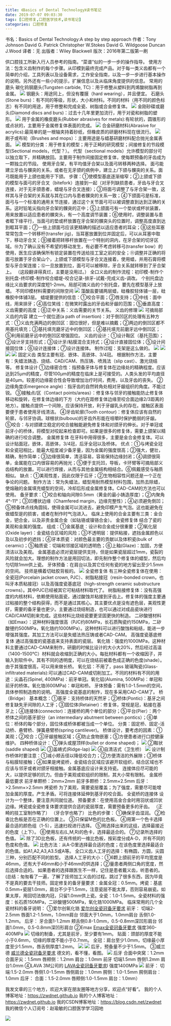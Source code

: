 ```yaml
---
title: 《Basics of Dental Technology》读书笔记
date: 2019-07-07 09:03:30
tags: [口腔修复,口腔医学技术,读书笔记]
categories: 口腔修复
---
```

书名：Basics of Dental Technology:A step by step approach
作者：Tony Johnson 
            David G. Patrick
            Christopher W.Stokes
            David G. Wildgoose
            Duncan J.Wood
译者：无
出版者：Wiley Blackwell
版次：2016年第二版第一刷

供口腔技工所新入行人员参考的指南。“菜谱”似的一步一步的操作指导。
使用方法：包含义齿制作的每个步骤。从印模到最终完成产品。对于每一类义齿都有一个简单的介绍，工具列表以及设备需求，工作安全指南，以及一步一步进行基本操作的说明。另外还有一些小的提示，扩展信息以及从临床角度提供的信息。
常用的磨头
碳化钨钢磨头(Tungsten carbide, TC)：用于修整从塑料到丙烯酸树脂再到金属。
![](https://zymblog-1258069789.cos.ap-chengdu.myqcloud.com/blog0147-kqgy/01.png)
钢磨头：用途同上，但没有覆膜（hard wearing），并且便宜。
石磨头(Stone burs)：有不同的等级，形状，大小和材料。不同的材料（用不同的颜色标志）有不同的用途，用于修整和完成全瓷、树脂或合金修复体。
![](https://zymblog-1258069789.cos.ap-chengdu.myqcloud.com/blog0147-kqgy/02.png)
金刚砂碟或磨头(Diamond discs and burs)：过去十几年里更加流行，用于对瓷和树脂的塑形。
![](https://zymblog-1258069789.cos.ap-chengdu.myqcloud.com/blog0147-kqgy/03.png)
用于金属的橡皮磨头(Rubber abrasives for metals):有轮状的，圆锥形的或点状的，主要用于金属修复体表面的完成。
![](https://zymblog-1258069789.cos.ap-chengdu.myqcloud.com/blog0147-kqgy/04.png)
合金研磨材料(Abrasive for acrylics):最简单的是一根轴夹持着砂纸，但橡皮质的研磨材料现在很流行。
![](https://zymblog-1258069789.cos.ap-chengdu.myqcloud.com/blog0147-kqgy/05.png)
刷子或布轮（Brushes and mops）：主要用途是与蜡基研磨材料配合抛光金属表面。
![](https://zymblog-1258069789.cos.ap-chengdu.myqcloud.com/blog0147-kqgy/06.png)
模型的分类：用于修复的模型；用于正畸的研究模型；间接修复的节段模型(Sectional models，代型？）。
代型（sectional models）允许模型的部分可以独立取下，并精确放回。主要用于制作间接固定修复体，使每颗预备的牙齿成为一颗独立的节段。
使用牙合架，有平均值牙合架以及面弓转移两种选择。
面弓能建立牙齿与髁突的关系，或者在无牙颌的病例中，建立上/下颌与髁突的关系。面弓既能用于上颌也能用于下颌。
步骤：①使模型基底逐渐缩窄；②上颌或下颌的模型与面弓的牙合叉（bitefork）连接到一起（对牙列缺损患者，牙齿与牙合叉连接，对于无牙颌患者，蜡堤与牙合叉连接）；③将面弓调整了与牙合架一致，这样其与牙合架的关系就与其在口内与患者髁突的关系一致；④下颌面弓是标准，面弓与一个标准的通用关节连接，通过这个关节面弓可以被调整直到达到正确的关系。这时铅笔尖指向牙合架的髁突的正中；⑤上颌面弓有一个垫状或杯状装置，用来放置以适应患者的髁突头，有一个高度调节装置；⑥使用时，调整装置与患者眶下缘平行，当面弓的垫或杯放置在牙合架的髁突头的位置时，调整高度直到达到眶耳平面；⑦一些上颌面弓应该更精确的描述以适应患者的耳朵；⑧这些耳塞常常包含一个转移杆(transfer jig)，当耳塞放置到位并固定后，可以从耳塞中取下，移动牙合叉；⑨接着把转移杆放置在一个特别的洞内，在牙合架的切牙区域。⑩为了确认没有不希望的移动发生，有必要不考虑转移弓(transfer bow）的使用，医生应该确保所有锁定装置在传送给技工室之前的安全；⑪调整并正确的将面弓放置于牙合架山个，上颌或下颌模型与牙合叉连接着，使用蜡，并用石膏将模型与牙合架连接；⑫一旦放置到位，面弓可以被移除，牙合关系就转移到了牙合架上。
（这段翻译得真烂，主要是没用过。）
全口义齿的制作流程：初印模-制作个别托盘-终印模-制作咬合蜡堤-咬合记录-排牙-试戴-完成义齿-调改。
个别托盘边缘比义齿要求的深度短1-2mm。局部可摘义齿的个别托盘，要先在模型基牙上放蜡。
不同印模材料需要的间隙空间
![](https://zymblog-1258069789.cos.ap-chengdu.myqcloud.com/blog0147-kqgy/07.png)
藻酸盐要铺两层蜡，硅橡胶轻体铺一层，硅橡胶中体铺3层。
蜡堤要提供的信息：①咬合平面；②唇支持；③中线：面中线，用来排牙；④高位笑线：在微笑时露出的牙齿和牙龈的范围；⑤垂直高度：义齿需要的高度；⑥正中关系：义齿需要的关节关系。
义齿的修理
![](https://zymblog-1258069789.cos.ap-chengdu.myqcloud.com/blog0147-kqgy/08.png)
可摘局部义齿的内容
建立一个就位道(a path of insertion)：对于倒凹区的处理有五种方式：①义齿充满两边的倒凹区：固位很好，但是难以摘戴；②两边的倒凹区都不用基托填充；③基托填充磨牙近中的倒凹区；④基托填充前磨牙远中倒凹区；⑤利用前磨牙远中的倒凹区增强固位。
义齿的设计：①设计鞍区（基托范围）；②设计牙支持形式；③设计牙/粘膜混合支持式；④设计直接固位体；⑤设计间接固位体；⑥设计连接体；⑦设计连接体。
制作过程：支架是这么做的。
![](https://zymblog-1258069789.cos.ap-chengdu.myqcloud.com/blog0147-kqgy/09.png)
![](https://zymblog-1258069789.cos.ap-chengdu.myqcloud.com/blog0147-kqgy/10.png)
![](https://zymblog-1258069789.cos.ap-chengdu.myqcloud.com/blog0147-kqgy/11.png)
![](https://zymblog-1258069789.cos.ap-chengdu.myqcloud.com/blog0147-kqgy/12.png)
固定义齿
类型主要有冠、嵌体、高嵌体、3/4冠。
根据制作方法，主要有：失蜡法铸造、烧结、CAD/CAM、热压铸、喷溅法（slip cast）、激光烧结等。
修复体设计
①边缘密合性：指预备牙体与修复体在边缘处的精确程度。应该达到25μm的精度，尽管100μm的精度在临床上是可接受的。人类头发的平均直径是40μm。较差的边缘密合性会导致增加治疗时间，费用，以及牙齿的丧失。
②边缘角度(Emergence angle)：指牙齿的自然转角处相对牙龈组织的角度。不能过锐。
③接触点/区（Contact points/areas）：修复体与邻牙的接触能防止修复体移动和旋转，在修复体边缘的下方（大约在距修复体边缘至咬合面边缘2/3距离的地方）。接触点提供一个间隙，应该保持开放，利于牙龈乳头的存在。接触区表面要便于患者使用牙线清洁。
④牙齿轮廓(Tooth contour)：修复体应该有自然的轮廓，与邻牙协调。球根状(bulbous)的牙齿外形能在咀嚼时保护脆弱的牙龈。
⑤咬合：与对颌建立稳定的咬合接触能避免修复体和对颌牙的伸长。对于单冠或前牙小的桥体，将模型对咬起来检查即可。如果是很多的修复体，需要上颌架以精确的进行咬合调整。
金属修复体
在牙科中用得很多，主要是金合金修复体。可以设计贴面冠，嵌体，高嵌体，3/4冠，后牙全冠以及桥体。
优点：①与烤瓷全冠和全瓷冠相比，能最大程度减少备牙量，因为金属的强度很高；②强大，健壮，精确，制作简单；③边缘很简单，清洁容易，容易保持边缘封闭；④调颌很简单，金属能在口内很容易的再抛光；⑤便于支托凹，导板，卡环臂等可摘局部义齿结构的放置。可以进行焊接，从而与其他金属结构相结合。⑥佩戴感受与釉质相似。
缺点：①美观性差，因此仅限于后牙；②生物相容性问题还是一个正在争论的问题。
制作方法：常为失蜡法，蜡型用耐热模型材料包围，加热去除蜡，使熔融的金属填充蜡型的空间，冷却后形成金属修复体。CAD-CAM的方法也可以使用。
备牙要求：①咬合和轴向间隙0.5mm（黄金的最小铸造厚度）；②内聚角4°-11°；③凹槽状边缘（Chamfered margin，边缘完整性）；④必须避免倒凹；⑤预备体点线角圆钝，使得金属可以流进去，避免印模产生气泡。这也能避免在做蜡型是的损害，或者在制作时气泡进入。
临床上使用的合金主要有三类：金合金，钯合金，以及非贵金属合金（如钴铬或镍铬合金）。
金瓷修复体
结合了瓷的美观和金属的强度。
组成：①金属基底：设计和合金成分很重要；②氧化层(Oxide layer)：金瓷结合区域的风险；③不透明层：提供粘接，遮挡金属颜色以及以及初步的遮挡；④牙本质瓷：对颜色最主要的贡献以及体积瓷(bulk of ceramic)；⑤釉质瓷：切端和邻接区域的透明色；⑥上釉(Glaze)：加固，方便清洁以及美观。
金属基底必须对瓷层提供支持，但是如果瓷层超过1mm，瓷裂的风险就会加大。理想的制作方法是用回切法，即先制作整个修复体的蜡型，然后均匀切除1mm供上瓷。
牙体预备：在肩台以及其它任何有瓷的地方留出至少1.5mm的空间。
技师是横着切硅胶背板的。
![](https://zymblog-1258069789.cos.ap-chengdu.myqcloud.com/blog0147-kqgy/13.png)
全瓷修复体
有三种全瓷修复体在使用：全瓷冠(Porcelain jacket crown, PJC）、树脂粘接冠（resin-bonded crown，也叫牙本质粘接冠）以及高强度瓷基底冠（high-strength ceramic substructure crowns）。其中PJC已经被其它可粘结材料取代了。
树脂粘接修复体：没有高强度的内核材料，依赖使用贴面瓷，通过酸蚀并粘接到牙齿上。修复体的强度主要通过粘接的整个结构获得，而不是通过其核心。其主要优点是没有遮色层，美观性更好，需要的备牙量也更少。主要通过烧结制造，也可以通过对成品瓷块进行CAD/CAM切削来完成。这些材料比烧结瓷要更坚固更快的制造。
二矽酸锂材料（如Emax）：这种材料强度很高（PJC约80MPa，长石质陶瓷约150MPa，二矽酸锂约500MPa，氧化锆约1000MPa）。这种材料可以进行酸蚀和粘结，能进一步增强其强度。其加工方法可以是失蜡法热压铸或者CAD-CAM。
高强度瓷基底修复体
通过高强度的瓷基底来支持表面的瓷层。
氧化锆：强度约1000MPa，这种材料主要通过CAD-CAM来制作，研磨的时候比设计的大小大20%，然后经过高温（1400-1500℃）材料就会收缩到正确的大小。每批材料都有一个收缩因子，并输入到软件中。其有不同的透明度，可以在烧结前被着色成正确的色度(shade）。由于其强度很高，可以用来做长桥。
氧化铝：不用了，pass
玻璃陶瓷(Glass-infiltrated materials):可以通过CAD-CAM或切削加工。不同的材料有不同的用途：尖晶石(Spinel, 400MPa)：前牙单冠。氧化铝(Alumina, 500MPa)：单冠和前牙的桥体。氧化锆(600MPa)：单冠和桥。
牙体预备：需有1.0-1.5mm的空间，具体参照制造商的说明。
高强度全瓷基底的制作，现在多采用CAD-CAM了。
桥（Bridge）
基本概念：①基牙：支持桥体的天然牙；②桥体(Pontic)：基牙之间修复缺失牙间隙的人工牙；③固位体(Retainer)：修复体，常规是冠，粘接在基牙上；④连接体(connector)：连接桥的两个单位的部分；⑤平台(Pier）：两个桥体之间的基牙部分（an intermediary abutment between pontics）；⑥单位：桥体的每个部分，固位体或桥体都被当成一个单位。
分类：固定桥、固定-活动桥、悬臂桥、弹簧悬臂桥(spring cantilever)。
桥体设计，要考虑的因素：①美观；②咬合；③牙龈接触区域；④防止食物嵌塞；⑤方便患者进行口腔健康维护。
四种桥体设计：
①弹头或屋顶样(bullet or dome shaped)；
![](https://zymblog-1258069789.cos.ap-chengdu.myqcloud.com/blog0147-kqgy/14.png)
②鞍状(saddle shaped)
![](https://zymblog-1258069789.cos.ap-chengdu.myqcloud.com/blog0147-kqgy/15.png)
③盖嵴式(Ridge-lap)
![](https://zymblog-1258069789.cos.ap-chengdu.myqcloud.com/blog0147-kqgy/16.png)
④自清洁式（卫生桥）
![](https://zymblog-1258069789.cos.ap-chengdu.myqcloud.com/blog0147-kqgy/17.png)
设计制作桥体时要注意：①减小颊舌径以降低咬合力；②方便清洁的外展隙；③桥体与粘膜轻接触；④如果是烤瓷桥，金瓷结合区域应该避开软组织，结合区域也不应该与邻牙或者对颌牙相接触。金属基底应设计来支持瓷。
连接体应尽可能的大，以提供足够的抗力。但由于美观或软组织的限制，其大小常有限制。
金属桥最低要求
前牙单颗桥：2mm×2mm
前牙多颗桥：2.5mm×2.5mm
后牙：>2.5mm×>2.5mm
烤瓷桥
为了美观，需要瓷层覆盖；为了强度，需要尽可能增加金属的厚度。产生矛盾。可将连接体延伸到基牙的咬合面。
全瓷桥的连接体
设计为一个整体，要注意共同就位道。
预备要求：在使用高金合金时用羽状或凹状边缘。烤瓷或全瓷修复体要求提供合适的瓷层厚度，需要预备更多的牙齿。
（正畸的技工室制作略了）
（牙合学也略了）
比色的步骤：
①确保牙齿湿润。
②检查比色板是否在正确的位置上。
③只保留M色的比色板。
④用第一个色卡选择最合适的颜色组（1-5），迅速扫视进行选择。
⑤用选择出来的这组，选择最接近的色度（上下）。
⑥使用左右(L,M,R)的色卡，选择最适合的。
⑦记录所选择的色值。
![](https://zymblog-1258069789.cos.ap-chengdu.myqcloud.com/blog0147-kqgy/18.png)
除了3D比色板，还有传统的一维比色板，按彩度分成A-D，并有不同的色度和色值。
![](https://zymblog-1258069789.cos.ap-chengdu.myqcloud.com/blog0147-kqgy/19.png)
比色方法：从A-D里选择最合适的色度；在该色度里选择最适合的色值。如A1,A2,A3,A3.5或A等。
全口义齿人工牙的选择：有椭圆，方圆，尖圆三种，分别匹配不同的脸型。
选择人工牙的大小：①6颗上颌前牙的平均宽度是46mm，还有大于46mm和小于46mm的供选择；②量患者两侧口角的宽度，然后选择合适的。
如果患者的选择跟医生不一样，记住是患者戴义齿，听患者的。
(总结：匆匆看了一遍，了解了技师加工义齿的过程。跳过了很多东西，因为毕竟不是真的要去干技师。固定修复的备牙量要求：金属全冠：0.5mm。烤瓷：基底0.5mm+瓷层1.0mm，肩台不少于1.5mm，注意瓷层不能太厚，否则容易崩瓷。如果太厚，用回切法做内冠，只留1.0mm供上瓷。全瓷：1.0-1.5mm。全瓷材料的强度：长石质150MPa，二矽酸锂500MPa，氧化锆1000MPa。
临床常用的几个全瓷材料的备牙说明：
①爱尔创氧化锆
[爱尔创全瓷冠备牙要求](http://upceradental.com/UserFiles/Info/2015/9/7/2015971553329811.pdf)
前牙：
切端2-2.5mm
唇面1.2-1.5mm，1.0mm肩台
邻面大于1.0mm，1.0mm肩台
舌侧1.0-1.2mm。
后牙：
牙合面1-1.2mm
颊舌侧0.8-1.0mm，0.5-0.8mm深凹形肩台
邻面1.0mm，0.5-0.8mm深凹形肩台
②Emax
[Emax全瓷冠备牙要求](https://www.ivoclarvivadent.cn/zoolu-website/media/document/21064/IPS+e-max+CAD+Chairside+%E4%BD%BF%E7%94%A8%E8%AF%B4%E6%98%8E%E4%B9%A6-%E4%B8%AD%E6%96%87)
强度360-400MPa
![](https://zymblog-1258069789.cos.ap-chengdu.myqcloud.com/blog0147-kqgy/20.png)
切缘的制备，尤其是前牙，至少要有1mm。
贴面：颈部的厚度不能小于0.6mm，切缘的厚度不能小于0.7mm。
全冠：肩台至少1.0mm，切缘最小厚度至少1.5mm，唇舌侧厚度1.2mm。
![](https://zymblog-1258069789.cos.ap-chengdu.myqcloud.com/blog0147-kqgy/21.png)
![](https://zymblog-1258069789.cos.ap-chengdu.myqcloud.com/blog0147-kqgy/22.png)
后牙，预备量不少于1.5mm。
③威兰德
[威兰德全瓷冠备牙要求](http://www.zenostar.de/fileadmin/assets/pdf/deutsch/CAD-CAM_Leitfaden__Rev002_DE__web_01.pdf)
德文的，看不懂，看图。
![](https://zymblog-1258069789.cos.ap-chengdu.myqcloud.com/blog0147-kqgy/23.png)
后牙
合面中央窝：1.2mm
合面牙尖：1.5mm
唇颊侧：1.2mm
肩台：1.0mm
前牙
切端1.5mm
唇侧1.2mm
肩台1.0mm
④LAVA 3M公司的
[LAVA全瓷冠备牙要求](http://www.lava-elite.com/handling-preparation.shtm)l
强度1400MPa
![](https://zymblog-1258069789.cos.ap-chengdu.myqcloud.com/blog0147-kqgy/24.png)
前牙：
切端:1.5-2.0mm
唇侧1.0-1.5mm
唇侧肩台：1.0mm
腭侧：1.0-1.5mm
腭侧肩台：1.0mm
后牙：
合面：1.5-2.0mm
唇颊侧:1.0-1.5mm
肩台：1.0mm）

我发文章的三个地方，欢迎大家在朋友圈等地方分享，欢迎点“好看”。
我的个人博客地址：https://zwdnet.github.io
我的个人博客地址：https://zwdnet.github.io
我的CSDN博客地址：https://blog.csdn.net/zwdnet
我的微信个人订阅号：赵瑜敏的口腔医学学习园地

![](https://zymblog-1258069789.cos.ap-chengdu.myqcloud.com/other/wx.jpg)

